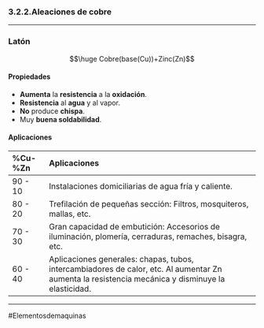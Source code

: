 ### 3.2.2.Aleaciones de cobre
---
### Latón
$$\huge Cobre(base(Cu))+Zinc(Zn)$$
#### Propiedades
- **Aumenta** la **resistencia** a la **oxidación**.
- **Resistencia** al **agua** y al vapor.
- **No** produce **chispa**.
- Muy **buena soldabilidad**.

#### Aplicaciones

| %Cu-%Zn | Aplicaciones                                                                                                                                      |
|:--------|:--------------------------------------------------------------------------------------------------------------------------------------------------|
| 90 - 10 | Instalaciones domiciliarias de agua fría y caliente.                                                                                              |
| 80 - 20 | Trefilación de pequeñas sección: Filtros, mosquiteros, mallas, etc.                                                                               |
| 70 - 30 | Gran capacidad de embutición: Accesorios de iluminación, plomería, cerraduras, remaches, bisagra, etc.                                            |
| 60 - 40 | Aplicaciones generales: chapas, tubos, intercambiadores de calor, etc. Al aumentar Zn aumenta la resistencia mecánica y disminuye la elasticidad. |  

---
#Elementosdemaquinas 